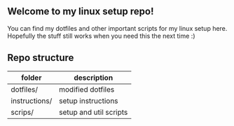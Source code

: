 ## Welcome to my linux setup repo!

You can find my dotfiles and other important scripts for my linux setup here.
Hopefully the stuff still works when you need this the next time :)

## Repo structure
folder        | description
---|---
dotfiles/     | modified dotfiles
instructions/ | setup instructions
scrips/       | setup and util scripts
